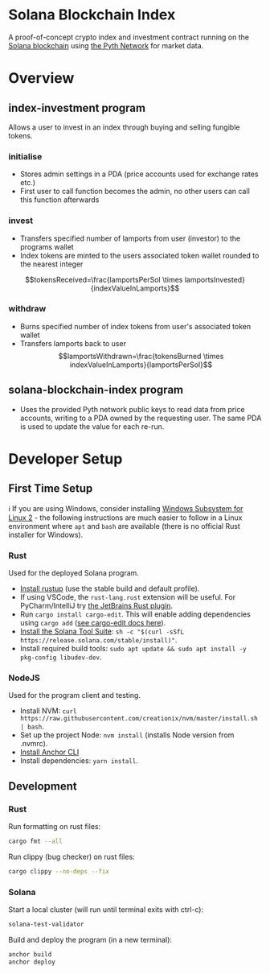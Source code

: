 # Solana Blockchain Index
A proof-of-concept crypto index and investment contract running on the [Solana blockchain](https://solana.com/) using [the Pyth Network](https://pyth.network/) for market data.

# Overview
## index-investment program
Allows a user to invest in an index through buying and selling fungible tokens.
### initialise
- Stores admin settings in a PDA (price accounts used for exchange rates etc.)
- First user to call function becomes the admin, no other users can call this function afterwards

### invest
- Transfers specified number of lamports from user (investor) to the programs wallet
- Index tokens are minted to the users associated token wallet rounded to the nearest integer

$$tokensReceived=\frac{lamportsPerSol \times lamportsInvested}{indexValueInLamports}$$

### withdraw
- Burns specified number of index tokens from user's associated token wallet
- Transfers lamports back to user
$$lamportsWithdrawn=\frac{tokensBurned \times indexValueInLamports}{lamportsPerSol}$$

## solana-blockchain-index program
- Uses the provided Pyth network public keys to read data from price accounts, writing to a PDA owned by the requesting user. The same PDA is used to update the value for each re-run.

# Developer Setup
## First Time Setup
ℹ️ If you are using Windows, consider installing [Windows Subsystem for Linux 2](https://docs.microsoft.com/en-us/windows/wsl/install#install-wsl-command) - the following instructions are much easier to follow in a Linux environment where `apt` and `bash` are available (there is no official Rust installer for Windows).

### Rust
Used for the deployed Solana program.

- [Install rustup](https://www.rust-lang.org/tools/install) (use the stable build and default profile).
- If using VSCode, the `rust-lang.rust` extension will be useful. For PyCharm/IntelliJ try [the JetBrains Rust plugin](https://www.jetbrains.com/rust/).
- Run `cargo install cargo-edit`. This will enable adding dependencies using `cargo add` ([see cargo-edit docs here](https://github.com/killercup/cargo-edit)).
- [Install the Solana Tool Suite](https://docs.solana.com/cli/install-solana-cli-tools): `sh -c "$(curl -sSfL https://release.solana.com/stable/install)"`.
- Install required build tools: `sudo apt update && sudo apt install -y pkg-config libudev-dev`.

### NodeJS
Used for the program client and testing.
- Install NVM: `curl https://raw.githubusercontent.com/creationix/nvm/master/install.sh | bash`.
- Set up the project Node: `nvm install` (installs Node version from .nvmrc).
- [Install Anchor CLI](https://project-serum.github.io/anchor/getting-started/installation.html)
- Install dependencies: `yarn install`.

## Development
### Rust
Run formatting on rust files:
```sh
cargo fmt --all
```

Run clippy (bug checker) on rust files:
```sh
cargo clippy --no-deps --fix
```

### Solana
Start a local cluster (will run until terminal exits with ctrl-c):
```sh
solana-test-validator
```

Build and deploy the program (in a new terminal):
```sh
anchor build
anchor deploy
```
